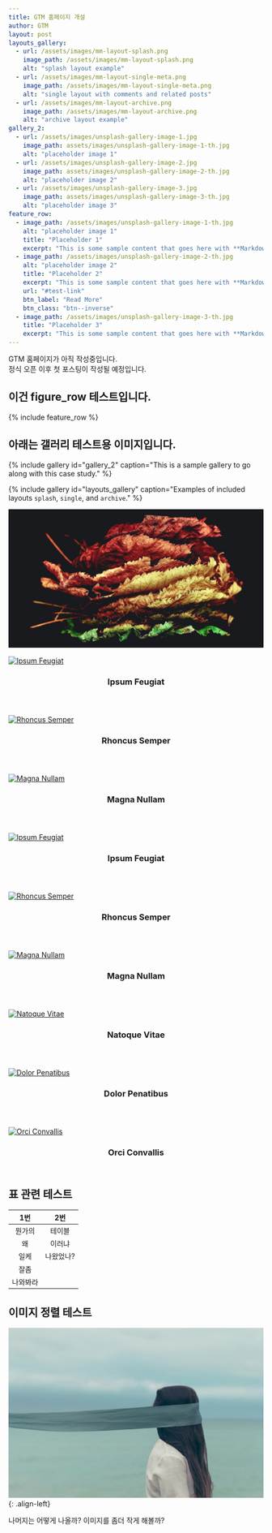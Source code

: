```yaml
---
title: GTM 홈페이지 개설
author: GTM
layout: post
layouts_gallery:
  - url: /assets/images/mm-layout-splash.png
    image_path: /assets/images/mm-layout-splash.png
    alt: "splash layout example"
  - url: /assets/images/mm-layout-single-meta.png
    image_path: /assets/images/mm-layout-single-meta.png
    alt: "single layout with comments and related posts"
  - url: /assets/images/mm-layout-archive.png
    image_path: /assets/images/mm-layout-archive.png
    alt: "archive layout example"
gallery_2:
  - url: /assets/images/unsplash-gallery-image-1.jpg
    image_path: assets/images/unsplash-gallery-image-1-th.jpg
    alt: "placeholder image 1"
  - url: /assets/images/unsplash-gallery-image-2.jpg
    image_path: assets/images/unsplash-gallery-image-2-th.jpg
    alt: "placeholder image 2"
  - url: /assets/images/unsplash-gallery-image-3.jpg
    image_path: assets/images/unsplash-gallery-image-3-th.jpg
    alt: "placeholder image 3"
feature_row:
  - image_path: /assets/images/unsplash-gallery-image-1-th.jpg
    alt: "placeholder image 1"
    title: "Placeholder 1"
    excerpt: "This is some sample content that goes here with **Markdown** formatting."
  - image_path: /assets/images/unsplash-gallery-image-2-th.jpg
    alt: "placeholder image 2"
    title: "Placeholder 2"
    excerpt: "This is some sample content that goes here with **Markdown** formatting."
    url: "#test-link"
    btn_label: "Read More"
    btn_class: "btn--inverse"
  - image_path: /assets/images/unsplash-gallery-image-3-th.jpg
    title: "Placeholder 3"
    excerpt: "This is some sample content that goes here with **Markdown** formatting."
---
```


GTM 홈페이지가 아직 작성중입니다.  
정식 오픈 이후 첫 포스팅이 작성될 예정입니다.

## 이건 figure_row 테스트입니다.
{% include feature_row %}

## 아래는 갤러리 테스트용 이미지입니다.
{% include gallery id="gallery_2" caption="This is a sample gallery to go along with this case study." %}

{% include gallery id="layouts_gallery" caption="Examples of included layouts `splash`, `single`, and `archive`." %}

![무슨그림인지보자](/assets/images/unsplash-image-4.jpg)

<div class="row">
  <div class="item">
    <a href="#" class="image fit"><img src="{{ 'assets/images/pic02.jpg' | relative_url }}" alt="Ipsum Feugiat" /></a>
    <header>
      <h3>Ipsum Feugiat</h3>
    </header>
  </div>
  <div class="item">
    <a href="#" class="image fit"><img src="{{ 'assets/images/pic03.jpg' | relative_url }}" alt="Rhoncus Semper" /></a>
    <header>
      <h3>Rhoncus Semper</h3>
    </header>
  </div>
  <div class="item">
    <a href="#" class="image fit"><img src="{{ 'assets/images/pic04.jpg' | relative_url }}" alt="Magna Nullam" /></a>
    <header>
      <h3>Magna Nullam</h3>
    </header>
  </div>
</div>

<div class="row">
  <div class="4u 12u$(mobile)">
    <div class="item">
      <a href="#" class="image fit"><img src="{{ 'assets/images/pic02.jpg' | relative_url }}" alt="Ipsum Feugiat" /></a>
      <header>
        <h3>Ipsum Feugiat</h3>
      </header>
    </div>
    <div class="item">
      <a href="#" class="image fit"><img src="{{ 'assets/images/pic03.jpg' | relative_url }}" alt="Rhoncus Semper" /></a>
      <header>
        <h3>Rhoncus Semper</h3>
      </header>
    </div>
  </div>
  <div class="4u 12u$(mobile)">
    <div class="item">
      <a href="#" class="image fit"><img src="{{ 'assets/images/pic04.jpg' | relative_url }}" alt="Magna Nullam" /></a>
      <header>
        <h3>Magna Nullam</h3>
      </header>
    </div>
    <div class="item">
      <a href="#" class="image fit"><img src="{{ 'assets/images/pic05.jpg' | relative_url }}" alt="Natoque Vitae" /></a>
      <header>
        <h3>Natoque Vitae</h3>
      </header>
    </div>
  </div>
  <div class="4u 12u$(mobile)">
    <div class="item">
      <a href="#" class="image fit"><img src="{{ 'assets/images/pic06.jpg' | relative_url }}" alt="Dolor Penatibus" /></a>
      <header>
        <h3>Dolor Penatibus</h3>
      </header>
    </div>
    <div class="item">
      <a href="#" class="image fit"><img src="{{ 'assets/images/pic07.jpg' | relative_url }}" alt="Orci Convallis" /></a>
      <header>
        <h3>Orci Convallis</h3>
      </header>
    </div>
  </div>
</div>

## 표 관련 테스트

1번|2번
:---:|:---:
뭔가의|테이블
왜|이러냐
일케|나왔었나?
잘좀|
|나와봐라


## 이미지 정렬 테스트

![image-left](/assets/images/unsplash-gallery-image-1.jpg){: .align-left}

나머지는 어떻게 나올까?
이미지를 좀더 작게 해볼까?